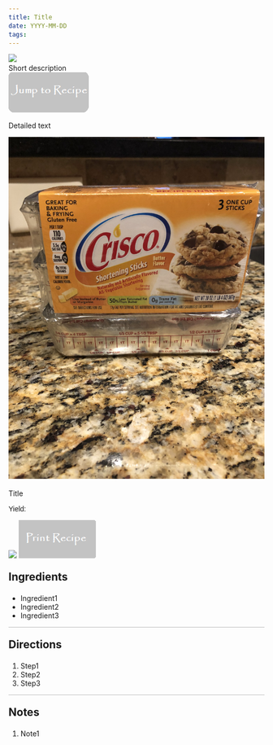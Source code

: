 ```yaml
---
title: Title
date: YYYY-MM-DD
tags:
---
```

<img class="top-image" src="/images/PretzelTreats.jpg" />
<div class="post-body">
Short description

<br>
<!--more-->

<a href="http://localhost:4000/2022/03/31/PretzelTreats/#recipejump">
<img class="jump-to-recipe" src="/images/JumpToRecipeButton.png" />
</a>

Detailed text

<div style="display:flex;">

<div>
    <img class="floating-image" src="/images/ButterCrisco.jpg" />
</div>
</div>

<br>
</div>

<div id="recipejump"></div>
<div id="recipe">
    <div class="recipe-box">
        <div class="recipe-title-box">
            <div>
                <div class="recipe-title-box-title">
                    <div class="recipe-title-box-header">Title</div>
                </div>
                <p class="recipe-title-box-title" style="font-family: Arial;">Yield: </p>
            </div>
            <img class="recipe-title-box-img" src="/images/PretzelTreats.jpg" />
            <img 
                class="print-recipe" 
                src="/images/PrintRecipeButton.png"   
                onclick="printDIV('recipe')" />
        </div>
        <p style="font-size:150%;"><b>Ingredients</b></p>
        <ul class="post-body">
                <li>Ingredient1</li>
                <li>Ingredient2</li>
                <li>Ingredient3</li>
        </ul>
        <hr style="height:1px;background-color:rgb(189, 189, 189) ">
        <p style="font-size:150%;"><b>Directions</b></p>
        <ol class="post-body">
            <li>Step1</li>
            <li>Step2</li>
            <li>Step3</li> 
        </ol> 
        <hr style="height:1px;background-color:rgb(189, 189, 189) ">
        <p style="font-size:150%;"><b>Notes</b></p>
        <ol class="post-body">
            <li>Note1</li>
        </ol>
    </div>
</div>

<br>
